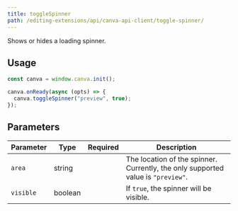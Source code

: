 ```yaml
---
title: toggleSpinner
path: /editing-extensions/api/canva-api-client/toggle-spinner/
---
```


Shows or hides a loading spinner.

## Usage

```javascript
const canva = window.canva.init();

canva.onReady(async (opts) => {
  canva.toggleSpinner("preview", true);
});
```

## Parameters

| Parameter | Type    | Required | Description                                                                      |
| --------- | ------- | :------: | -------------------------------------------------------------------------------- |
| `area`    | string  | <Tick /> | The location of the spinner. Currently, the only supported value is `"preview"`. |
| `visible` | boolean | <Tick /> | If `true`, the spinner will be visible.                                          |

